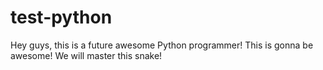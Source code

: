 # test-python
Hey guys, this is a future awesome Python programmer! This is gonna be awesome! We will master this snake!
